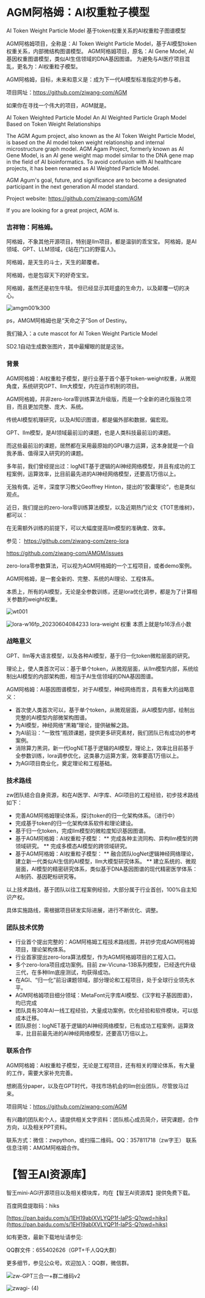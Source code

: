 # AGM阿格姆：AI权重粒子模型
AI Token Weight Particle Model
基于token权重关系的AI权重粒子图谱模型

AGM阿格姆项目，全称是：AI Token Weight Particle Model，基于AI模型token权重关系，内部微结构图谱模型。
AGM阿格姆项目，原名：AI Gene Model, AI基因权重图谱模型，类似AI生信领域的DNA基因图谱。
为避免与AI医疗项目混乱，更名为：AI权重粒子模型。

AGM阿格姆，目标，未来和意义是：成为下一代AI模型标准指定的参与者。

项目网址：https://github.com/ziwang-com/AGM

如果你在寻找一个伟大的项目，AGM就是。

AI Token Weighted Particle Model An AI Weighted Particle Graph Model Based on Token Weight Relationships

The AGM Agum project, also known as the AI Token Weight Particle Model, is based on the AI model token weight relationship and internal microstructure graph model. AGM Agam Project, formerly known as AI Gene Model, is an AI gene weight map model similar to the DNA gene map in the field of AI bioinformatics. To avoid confusion with AI healthcare projects, it has been renamed as AI Weighted Particle Model.

AGM Agum's goal, future, and significance are to become a designated participant in the next generation AI model standard.

Project website: https://github.com/ziwang-com/AGM

If you are looking for a great project, AGM is.

### 吉祥物：阿格姆。

阿格姆，不象其他开源项目，特别是llm项目，都是温驯的乖宝宝。
阿格姆，是AI领域、GPT、LLM领域，《站在门口的野蛮人》。

阿格姆，是天生的斗士，天生的颠覆者。

阿格姆，也是包容天下的好奇宝宝。

阿格姆，虽然还是初生牛犊。
但已经显示其旺盛的生命力，以及颠覆一切的决心。

![amgm001k300](https://github.com/ziwang-com/AGM/assets/11691791/5e1187ce-e359-4ee0-8d8f-c4599c2eb8fc)

ps，AMGM阿格姆也是“天命之子”Son of Destiny。

我们输入：a cute mascot for AI Token Weight Particle Model

SD2.1自动生成数张图片，其中最耀眼的就是这张。


### 背景

AGM阿格姆：AI权重粒子模型，是行业基于首个基于token-weight权重，从微观角度，系统研究GPT、llm大模型，内在运作机制的项目。

AGM阿格姆，并非zero-lora零训练算法升级版，而是一个全新的进化版独立项目，而且更加完整、庞大、系统。

传统AI模型机理研究，以及AI知识图谱，都是偏外部和数据，偏宏观。

GPT、llm模型，是AI领域最前沿的课题，也是人类科技最前沿的课题。

而这些最前沿的课题，居然都在采用最原始的GPU暴力运算，这本身就是一个自我矛盾、值得深入研究的的课题。

多年前，我们曾经提出过：logNET基于逻辑的AI神经网络模型，并且有成功的工程案例，运算效率，比目前最先进的AI神经网络模型，还要高1万倍以上。

无独有偶，近年，深度学习教父Geoffrey Hinton，提出的“胶囊理论”，也是类似观点。

近日，我们提出的zero-lora零训练算法模型，以及近期热门论文《TOT思维树》，都可以：

在无需额外训练的前提下，可以大幅度提高llm模型的准确度、效率。


参见：	
https://github.com/ziwang-com/zero-lora

https://github.com/ziwang-com/AMGM/issues

zero-lora零参数算法，可以视为AGM阿格姆的一个工程项目，或者demo案例。

AGM阿格姆，是一套全新的、完整、系统的AI理论、工程体系。

本质上，所有的AI模型，无论是全参数训练，还是lora优化调参，都是为了计算相关参数的weight权重。

![wt001](https://github.com/ziwang-com/AGM/assets/11691791/0bda17be-655e-4e52-b7c0-8e0e83fb65ac)

![lora-w16fp_20230604084233](https://github.com/ziwang-com/AGM/assets/11691791/5b93310a-14f6-464e-acfc-3e176d60582d)
lora-weight 权重 本质上就是fp16浮点小数

### 战略意义

GPT、llm等大语言模型，以及各种AI模型，基于归一化token微粒层面的研究。

理论上，使人类首次可以：基于单个token，从微观层面，从llm模型内部，系统绘制出AI模型的内部架构图，相当于AI生信领域的DNA基因图谱。

AGM阿格姆：AI基因图谱模型，对于AI模型，神经网络而言，具有重大的战略意义：

* 首次使人类首次可以，基于单个token，从微观层面，从AI模型内部，绘制出完整的AI模型内部微架构图谱。
* 为AI模型，神经网络“黑箱”理论，提供破解之路。
* 为AI前沿：“一致性”瓶颈课题，提供更多研究素材，我们团队已有成功的参考案例。
* 消除算力黑洞，新一代logNET基于逻辑的AI模型，理论上，效率比目前基于全参数训练，lora调参优化，这类暴力运算方案，效率要高1万倍以上。
* 为AGI项目商业化，奠定理论和工程基础。

### 技术路线

zw团队结合自身资源，和在AI医学、AI字库、AGI项目的工程经验，初步技术路线如下：

* 完善AGM阿格姆理论体系，探讨token的归一化架构体系。（进行中）
* 完成基于token的归一化架构体系软件和理论建设。
* 基于归一化token，完成llm模型的微粒度知识基因图谱。
* 基于AGM阿格姆：AI权重粒子模型：
 ** 完成各种主流同构、异构llm模型的跨领域研究。
 ** 完成多模态AI模型的跨领域研究。
* 基于AGM阿格姆：AI权重粒子模型：
  ** 融合团队logNet逻辑神经网络理论，建立新一代类似AI生信的AI模型，llm大模型研究体系。
  ** 建立系统的、微观层面，AI模型的精密研究体系，类似基于DNA基因图谱的现代精密医学体系：AI制药、基因靶标研究等。

以上技术路线，基于团队以往工程案例经验，大部分属于行业首创，100%自主知识产权。

具体实施路线，需根据项目研发实际进展，进行不断优化、调整。

### 团队技术优势

 * 行业首个提出完整的：AGM阿格姆工程技术路线图，并初步完成AGM阿格姆项目，理论架构体系。
 * 行业首家提出zero-lora算法模型，作为AGM阿格姆项目的工程入口。
 * 多个zero-lora项目成功案例。目前 zw-Vicuna-13B系列模型，已经迭代升级三代，在多种llm底座测试，均获得成功。
 * 在AGI、“归一化”前沿课题领域，部分理论和工程项目，处于全球行业领先水平。
 * AGM阿格姆项目细分领域：MetaFont元字库AI模型、《汉字粒子基因图谱》，均已完成
 * 团队具有30年AI一线工程经验，大量成功案例，优化经验和软件模块，可以低成本迁移。
 * 团队原创：logNET基于逻辑的AI神经网络模型，已有成功工程案例，运算效率，比目前最先进的AI神经网络模型，还要高1万倍以上。

### 联系合作

AGM阿格姆：AI权重粒子模型，无论是工程项目，还有相关的理论体系，有大量的工作，需要大家补充完善。

想刷高分paper，以及在GPT时代，寻找市场机会的llm创业团队，尽管放马过来。

项目网址：https://github.com/ziwang-com/AGM

有兴趣的团队和个人，请提供相关文字资料：团队核心成员简介，研究课题，合作方向，以及相关PPT资料。

联系方式：微信：zwpython，或扫描二维码。QQ：357811718（zw字王） 联系信息注明：AMGM阿格姆合作。

# 【智王AI资源库】

智王mini-AGI开源项目以及相关模块库，均在【智王AI资源库】提供免费下载。

百度网盘提取码：hiks

[https://pan.baidu.com/s/1EH19ablXVLYQP1f-IaPS-Q?pwd=hiks](https://pan.baidu.com/s/1EH19ablXVLYQP1f-IaPS-Q?pwd=hiks)

如有更改，最新下载地址请参见: 

QQ群文件：655402626（GPT+千人QQ大群）

更多细节，参见公众号。欢迎加入：QQ群，微信群。


![zw-GPT三合一+群二维码v2](https://github.com/ziwang-com/AGI-MAP/assets/11691791/433a84bc-0584-45ae-af53-0e231eeef41c)


![zwagi- (4)](https://github.com/ziwang-com/AGM/assets/11691791/62b90c0d-8d2b-4d5b-9655-ff3c2125c2bb)
